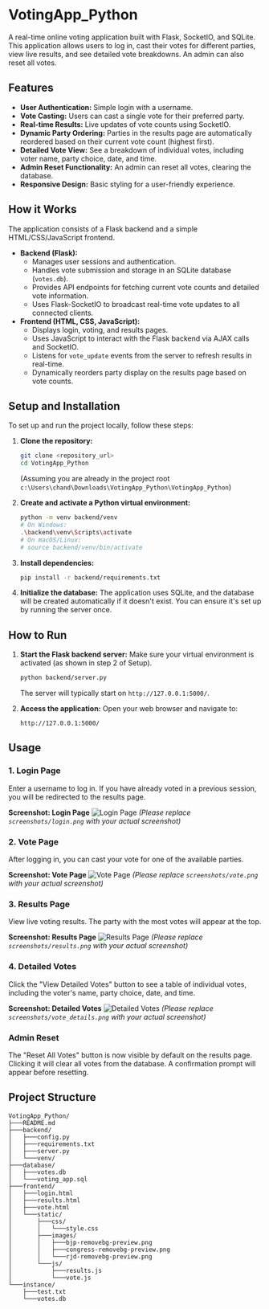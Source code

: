 # VotingApp_Python

A real-time online voting application built with Flask, SocketIO, and SQLite. This application allows users to log in, cast their votes for different parties, view live results, and see detailed vote breakdowns. An admin can also reset all votes.

## Features

*   **User Authentication:** Simple login with a username.
*   **Vote Casting:** Users can cast a single vote for their preferred party.
*   **Real-time Results:** Live updates of vote counts using SocketIO.
*   **Dynamic Party Ordering:** Parties in the results page are automatically reordered based on their current vote count (highest first).
*   **Detailed Vote View:** See a breakdown of individual votes, including voter name, party choice, date, and time.
*   **Admin Reset Functionality:** An admin can reset all votes, clearing the database.
*   **Responsive Design:** Basic styling for a user-friendly experience.

## How it Works

The application consists of a Flask backend and a simple HTML/CSS/JavaScript frontend.

*   **Backend (Flask):**
    *   Manages user sessions and authentication.
    *   Handles vote submission and storage in an SQLite database (`votes.db`).
    *   Provides API endpoints for fetching current vote counts and detailed vote information.
    *   Uses Flask-SocketIO to broadcast real-time vote updates to all connected clients.
*   **Frontend (HTML, CSS, JavaScript):**
    *   Displays login, voting, and results pages.
    *   Uses JavaScript to interact with the Flask backend via AJAX calls and SocketIO.
    *   Listens for `vote_update` events from the server to refresh results in real-time.
    *   Dynamically reorders party display on the results page based on vote counts.

## Setup and Installation

To set up and run the project locally, follow these steps:

1.  **Clone the repository:**
    ```bash
    git clone <repository_url>
    cd VotingApp_Python
    ```
    (Assuming you are already in the project root `c:\Users\chand\Downloads\VotingApp_Python\VotingApp_Python`)

2.  **Create and activate a Python virtual environment:**
    ```bash
    python -m venv backend/venv
    # On Windows:
    .\backend\venv\Scripts\activate
    # On macOS/Linux:
    # source backend/venv/bin/activate
    ```

3.  **Install dependencies:**
    ```bash
    pip install -r backend/requirements.txt
    ```

4.  **Initialize the database:**
    The application uses SQLite, and the database will be created automatically if it doesn't exist. You can ensure it's set up by running the server once.

## How to Run

1.  **Start the Flask backend server:**
    Make sure your virtual environment is activated (as shown in step 2 of Setup).
    ```bash
    python backend/server.py
    ```
    The server will typically start on `http://127.0.0.1:5000/`.

2.  **Access the application:**
    Open your web browser and navigate to:
    ```
    http://127.0.0.1:5000/
    ```

## Usage

### 1. Login Page
Enter a username to log in. If you have already voted in a previous session, you will be redirected to the results page.

**Screenshot: Login Page**
![Login Page](screenshots/login.png)
*(Please replace `screenshots/login.png` with your actual screenshot)*

### 2. Vote Page
After logging in, you can cast your vote for one of the available parties.

**Screenshot: Vote Page**
![Vote Page](screenshots/vote.png)
*(Please replace `screenshots/vote.png` with your actual screenshot)*

### 3. Results Page
View live voting results. The party with the most votes will appear at the top.

**Screenshot: Results Page**
![Results Page](screenshots/results.png)
*(Please replace `screenshots/results.png` with your actual screenshot)*

### 4. Detailed Votes
Click the "View Detailed Votes" button to see a table of individual votes, including the voter's name, party choice, date, and time.

**Screenshot: Detailed Votes**
![Detailed Votes](screenshots/vote_details.png)
*(Please replace `screenshots/vote_details.png` with your actual screenshot)*

### Admin Reset
The "Reset All Votes" button is now visible by default on the results page. Clicking it will clear all votes from the database. A confirmation prompt will appear before resetting.

## Project Structure

```
VotingApp_Python/
├───README.md
├───backend/
│   ├───config.py
│   ├───requirements.txt
│   ├───server.py
│   └───venv/
├───database/
│   ├───votes.db
│   └───voting_app.sql
├───frontend/
│   ├───login.html
│   ├───results.html
│   ├───vote.html
│   └───static/
│       ├───css/
│       │   └───style.css
│       ├───images/
│       │   ├───bjp-removebg-preview.png
│       │   ├───congress-removebg-preview.png
│       │   └───rjd-removebg-preview.png
│       └───js/
│           ├───results.js
│           └───vote.js
└───instance/
    ├───test.txt
    └───votes.db
```
